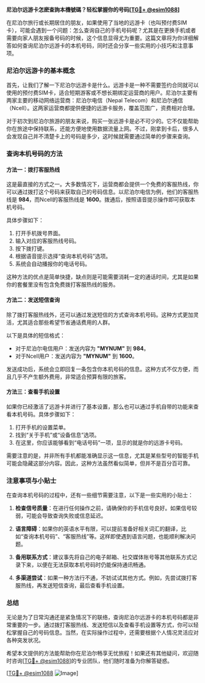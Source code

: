 **尼泊尔远游卡怎麽查詢本機號碼？轻松掌握你的号码[[TG💪+ @esim1088](https://t.me/s/esim1088)]**

在尼泊尔旅行或长期居住的朋友，如果使用了当地的远游卡（也叫预付费SIM卡），可能会遇到一个问题：怎么查询自己的手机号码呢？尤其是在更换手机或者需要向家人朋友报备号码的时候，这个信息显得尤为重要。这篇文章将为你详细解答如何查询尼泊尔远游卡的本机号码，同时还会分享一些实用的小技巧和注意事项。

### 尼泊尔远游卡的基本概念

首先，让我们了解一下尼泊尔远游卡是什么。远游卡是一种不需要签约合同就可以使用的预付费SIM卡，适合短期游客或不想长期绑定运营商的用户。尼泊尔主要有两家主要的移动网络运营商：尼泊尔电信（Nepal Telecom）和尼泊尔通信（Ncell）。这两家运营商都提供便捷的远游卡服务，覆盖范围广，资费相对合理。

对于初次到尼泊尔旅游的朋友来说，购买一张远游卡是必不可少的。它不仅能帮助你在旅途中保持联系，还能方便地使用数据流量上网。不过，刚拿到卡后，很多人会发现自己并不清楚卡上的号码是多少，这时候就需要通过简单的步骤来查询。

### 查询本机号码的方法

#### 方法一：拨打客服热线

这是最直接的方式之一。大多数情况下，运营商都会提供一个免费的客服热线，你可以通过拨打这个号码来获取自己的号码信息。以尼泊尔电信为例，他们的客服热线是 **984**，而Ncell的客服热线是 **1600**。拨通后，按照语音提示操作即可获取本机号码。

具体步骤如下：
1. 打开手机拨号界面。
2. 输入对应的客服热线号码。
3. 按下拨打键。
4. 根据语音提示选择“查询本机号码”选项。
5. 系统会自动播报你的电话号码。

这种方法的优点是简单快捷，缺点则是可能需要消耗一定的通话时间，尤其是如果你的套餐里没有包含免费拨打客服热线的服务。

#### 方法二：发送短信查询

除了拨打客服热线外，还可以通过发送短信的方式查询本机号码。这种方式更加灵活，尤其适合那些希望节省通话费用的人群。

以下是具体的短信格式：
- 对于尼泊尔电信用户：发送内容为 **"MYNUM"** 到 **984**。
- 对于Ncell用户：发送内容为 **"MYNUM"** 到 **1600**。

发送成功后，系统会立即回复一条包含你本机号码的信息。这种方式不仅方便，而且几乎不产生额外费用，非常适合预算有限的旅客。

#### 方法三：查看手机设置

如果你已经激活了远游卡并进行了基本设置，那么也可以通过手机自带的功能来查看本机号码。具体步骤如下：

1. 打开手机的设置菜单。
2. 找到“关于手机”或“设备信息”选项。
3. 在这里，你应该能够看到“电话号码”一项，显示的就是你的远游卡号码。

需要注意的是，并非所有手机都能准确显示这一信息，尤其是某些型号的智能手机可能会隐藏这部分内容。因此，这种方法虽然看似简单，但并不是百分百可靠。

### 注意事项与小贴士

在查询本机号码的过程中，还有一些细节需要注意，以下是一些实用的小贴士：

1. **检查信号质量**：在进行任何操作之前，请确保你的手机信号良好。如果信号较弱，可能会导致查询失败或信息延迟。
   
2. **语言障碍**：如果你的英语水平有限，可以提前准备好相关词汇的翻译，比如“查询本机号码”、“客服热线”等。这样即使遇到语言问题，也能顺利解决问题。

3. **备用联系方式**：建议事先将自己的电子邮箱、社交媒体账号等其他联系方式记录下来，以便在无法获取本机号码时仍能保持通讯畅通。

4. **多渠道尝试**：如果一种方法行不通，不妨试试其他方式。例如，先尝试拨打客服热线，再发送短信查询，最后查看手机设置。

### 总结

无论是为了日常沟通还是紧急情况下的联络，查询尼泊尔远游卡的本机号码都是非常重要的一步。通过拨打客服热线、发送短信以及查看手机设置等方式，你可以轻松掌握自己的号码信息。当然，在实际操作过程中，还需要根据个人情况灵活应对各种突发状况。

希望本文提供的方法能帮助你在尼泊尔畅享无忧旅程！如果还有其他疑问，欢迎随时咨询[[TG💪+ @esim1088](https://t.me/s/esim1088)]的专业团队，他们随时准备为你解答疑惑。

[[TG💪+ @esim1088](https://t.me/s/esim1088) ![Image](https://i.postimg.cc/4NQfJmqS/Snipaste-2025-05-13-00-14-12.png)]